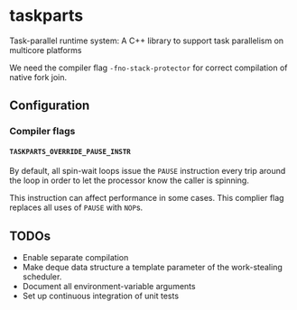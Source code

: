 # taskparts
Task-parallel runtime system: A C++ library to support task parallelism on multicore platforms

We need the compiler flag `-fno-stack-protector` for correct compilation of native fork join. 

## Configuration

### Compiler flags

#### `TASKPARTS_OVERRIDE_PAUSE_INSTR`

By default, all spin-wait loops issue the `PAUSE` instruction every
trip around the loop in order to let the processor know the caller is
spinning.

This instruction can affect performance in some cases. This complier
flag replaces all uses of `PAUSE` with `NOP`s.

## TODOs

- Enable separate compilation
- Make deque data structure a template parameter of the work-stealing scheduler.
- Document all environment-variable arguments
- Set up continuous integration of unit tests
